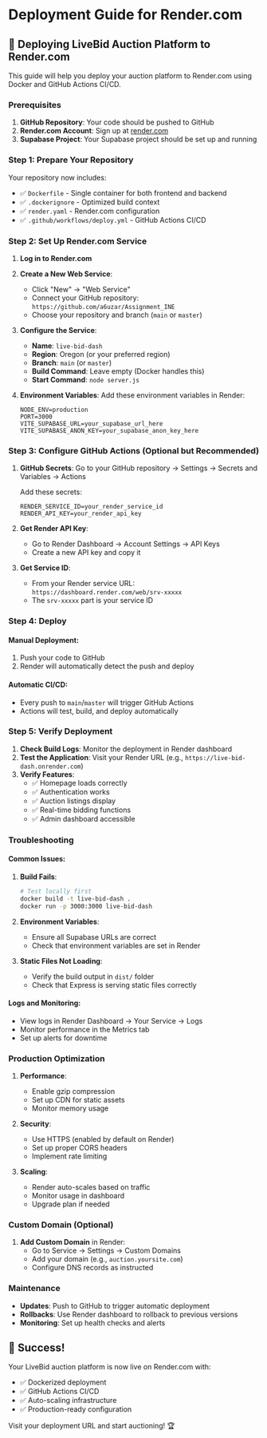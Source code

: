 # Deployment Guide for Render.com

## 🚀 Deploying LiveBid Auction Platform to Render.com

This guide will help you deploy your auction platform to Render.com using Docker and GitHub Actions CI/CD.

### Prerequisites

1. **GitHub Repository**: Your code should be pushed to GitHub
2. **Render.com Account**: Sign up at [render.com](https://render.com)
3. **Supabase Project**: Your Supabase project should be set up and running

### Step 1: Prepare Your Repository

Your repository now includes:
- ✅ `Dockerfile` - Single container for both frontend and backend
- ✅ `.dockerignore` - Optimized build context
- ✅ `render.yaml` - Render.com configuration
- ✅ `.github/workflows/deploy.yml` - GitHub Actions CI/CD

### Step 2: Set Up Render.com Service

1. **Log in to Render.com**
2. **Create a New Web Service**:
   - Click "New" → "Web Service"
   - Connect your GitHub repository: `https://github.com/a6uzar/Assignment_INE`
   - Choose your repository and branch (`main` or `master`)

3. **Configure the Service**:
   - **Name**: `live-bid-dash`
   - **Region**: Oregon (or your preferred region)
   - **Branch**: `main` (or `master`)
   - **Build Command**: Leave empty (Docker handles this)
   - **Start Command**: `node server.js`

4. **Environment Variables**:
   Add these environment variables in Render:
   ```
   NODE_ENV=production
   PORT=3000
   VITE_SUPABASE_URL=your_supabase_url_here
   VITE_SUPABASE_ANON_KEY=your_supabase_anon_key_here
   ```

### Step 3: Configure GitHub Actions (Optional but Recommended)

1. **GitHub Secrets**:
   Go to your GitHub repository → Settings → Secrets and Variables → Actions
   
   Add these secrets:
   ```
   RENDER_SERVICE_ID=your_render_service_id
   RENDER_API_KEY=your_render_api_key
   ```

2. **Get Render API Key**:
   - Go to Render Dashboard → Account Settings → API Keys
   - Create a new API key and copy it

3. **Get Service ID**:
   - From your Render service URL: `https://dashboard.render.com/web/srv-xxxxx`
   - The `srv-xxxxx` part is your service ID

### Step 4: Deploy

#### Manual Deployment:
1. Push your code to GitHub
2. Render will automatically detect the push and deploy

#### Automatic CI/CD:
- Every push to `main`/`master` will trigger GitHub Actions
- Actions will test, build, and deploy automatically

### Step 5: Verify Deployment

1. **Check Build Logs**: Monitor the deployment in Render dashboard
2. **Test the Application**: Visit your Render URL (e.g., `https://live-bid-dash.onrender.com`)
3. **Verify Features**:
   - ✅ Homepage loads correctly
   - ✅ Authentication works
   - ✅ Auction listings display
   - ✅ Real-time bidding functions
   - ✅ Admin dashboard accessible

### Troubleshooting

#### Common Issues:

1. **Build Fails**:
   ```bash
   # Test locally first
   docker build -t live-bid-dash .
   docker run -p 3000:3000 live-bid-dash
   ```

2. **Environment Variables**:
   - Ensure all Supabase URLs are correct
   - Check that environment variables are set in Render

3. **Static Files Not Loading**:
   - Verify the build output in `dist/` folder
   - Check that Express is serving static files correctly

#### Logs and Monitoring:
- View logs in Render Dashboard → Your Service → Logs
- Monitor performance in the Metrics tab
- Set up alerts for downtime

### Production Optimization

1. **Performance**:
   - Enable gzip compression
   - Set up CDN for static assets
   - Monitor memory usage

2. **Security**:
   - Use HTTPS (enabled by default on Render)
   - Set up proper CORS headers
   - Implement rate limiting

3. **Scaling**:
   - Render auto-scales based on traffic
   - Monitor usage in dashboard
   - Upgrade plan if needed

### Custom Domain (Optional)

1. **Add Custom Domain** in Render:
   - Go to Service → Settings → Custom Domains
   - Add your domain (e.g., `auction.yoursite.com`)
   - Configure DNS records as instructed

### Maintenance

- **Updates**: Push to GitHub to trigger automatic deployment
- **Rollbacks**: Use Render dashboard to rollback to previous versions
- **Monitoring**: Set up health checks and alerts

## 🎉 Success!

Your LiveBid auction platform is now live on Render.com with:
- ✅ Dockerized deployment
- ✅ GitHub Actions CI/CD
- ✅ Auto-scaling infrastructure
- ✅ Production-ready configuration

Visit your deployment URL and start auctioning! 🏆
